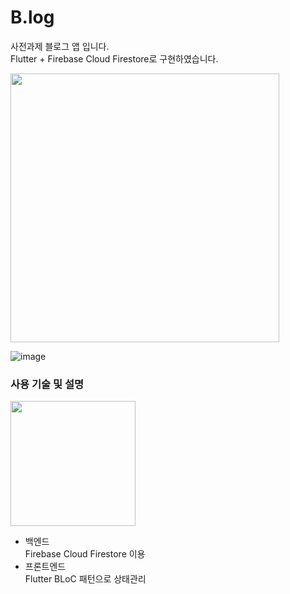 # B.log 
사전과제 블로그 앱 입니다.  
Flutter + Firebase Cloud Firestore로 구현하였습니다.    

<img src = "https://user-images.githubusercontent.com/26545623/140407192-8c3195c9-c38f-4868-a10d-45b5b41fbcab.gif" height="430">

![image](https://user-images.githubusercontent.com/26545623/140400690-d1375ea3-d5d3-49ec-87d1-3462cf71fe43.png)


### 사용 기술 및 설명
<img src = "https://user-images.githubusercontent.com/26545623/140407424-bf287fce-6855-49b4-a074-fea7bd28ae14.png" height="200">

- 백엔드  
Firebase Cloud Firestore 이용  
- 프론트엔드  
Flutter
BLoC 패턴으로 상태관리
